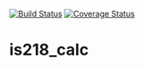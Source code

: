 [![Build Status](https://travis-ci.com/jaylakhani14/is218_calc.svg?branch=master)](https://travis-ci.com/jaylakhani14/is218_calc)
[![Coverage Status](https://coveralls.io/repos/github/jaylakhani14/is218_calc/badge.svg?branch=master)](https://coveralls.io/github/jaylakhani14/is218_calc?branch=master)
# is218_calc
